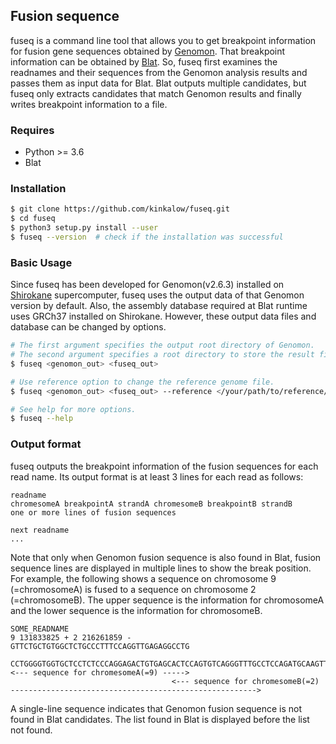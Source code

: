 ## Fusion sequence

fuseq is a command line tool that allows you to get breakpoint information for fusion gene sequences obtained by [Genomon](https://genomon-project.github.io/GenomonPagesR/).
That breakpoint information can be obtained by [Blat](https://genome.ucsc.edu/cgi-bin/hgBlat).
So, fuseq first examines the readnames and their sequences from the Genomon analysis results and passes them as input data for Blat.
Blat outputs multiple candidates, but fuseq only extracts candidates that match Genomon results and finally writes breakpoint information to a file.

### Requires

- Python >= 3.6
- Blat

### Installation

```bash
$ git clone https://github.com/kinkalow/fuseq.git
$ cd fuseq
$ python3 setup.py install --user
$ fuseq --version  # check if the installation was successful
```

### Basic Usage

Since fuseq has been developed for Genomon(v2.6.3) installed on [Shirokane](https://gc.hgc.jp/en/) supercomputer, fuseq uses the output data of that Genomon version by default.
Also, the assembly database required at Blat runtime uses GRCh37 installed on Shirokane.
However, these output data files and database can be changed by options.

```bash
# The first argument specifies the output root directory of Genomon.
# The second argument specifies a root directory to store the result files of fusion sequences.
$ fuseq <genomon_out> <fuseq_out>

# Use reference option to change the reference genome file.
$ fuseq <genomon_out> <fuseq_out> --reference </your/path/to/reference/genome>

# See help for more options.
$ fuseq --help
```

### Output format

fuseq outputs the breakpoint information of the fusion sequences for each read name.
Its output format is at least 3 lines for each read as follows:

```
readname
chromesomeA breakpointA strandA chromesomeB breakpointB strandB
one or more lines of fusion sequences

next readname
...
```

Note that only when Genomon fusion sequence is also found in Blat, fusion sequence lines are displayed in multiple lines to show the break position.
For example, the following shows a sequence on chromosome 9 (=chromosomeA) is fused to a sequence on chromosome 2 (=chromosomeB).
The upper sequence is the information for chromosomeA and the lower sequence is the information for chromosomeB.

```
SOME_READNAME
9 131833825 + 2 216261859 -
GTTCTGCTGTGGCTCTGCCCTTTCCAGGTTGAGAGGCCTG
                                    CCTGGGGTGGTGCTCCTCTCCCAGGAGACTGTGAGCACTCCAGTGTCAGGGTTTGCCTCCAGATGCAAGTTTGTTGGTGGAGACAATGGT
<--- sequence for chromesomeA(=9) ----->
                                    <--- sequence for chromesomeB(=2) ------------------------------------------------------->
```

A single-line sequence indicates that Genomon fusion sequence is not found in Blat candidates.
The list found in Blat is displayed before the list not found.

